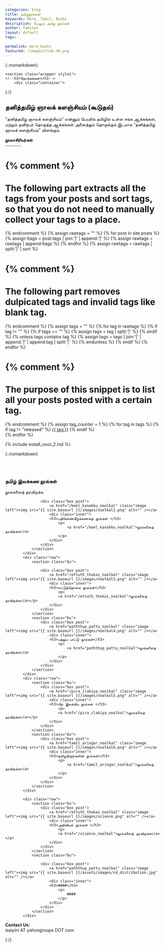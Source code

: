 ```yaml
---
categories: blog
title: தமிழ்நூல்கள்
keywords: More, Tamil, Books
description: மேலும் தமிழ் நூல்கள்
author: Tamilan
layout: default
tags:
 
permalink: more_books
featured: /images/ttak-48.png
---
```

{::nomarkdown}
<!-- Posts -->
	<section class="wrapper style1">
	<!--h3>நோக்கங்கள்</h3-->
		<div class="container">
{:/}
## தனித்தமிழ் ஞாலக் களஞ்சியம் (கூடுதல்)

“தனித்தமிழ் ஞாலக் களஞ்சியம்” என்னும் பெயரில் தமிழில் உள்ள சங்க ஆக்கங்கள், மற்றும் தனிநபர் தொகுத்த ஆக்கங்கள் அனைத்தும் தொகுக்கும் இடமாக “தனித்தமிழ் ஞாலக் களஞ்சியம்” விளங்கும்.

<P>
<B>நூலாசிரியர்கள்</B><BR/>--------<BR/>

{% comment %}
=======================
The following part extracts all the tags from your posts and sort tags, so that you do not need to manually collect your tags to a place.
=======================
{% endcomment %}
{% assign rawtags = "" %}
{% for post in site.posts %}
 {% assign ttags = post.tags | join:'|' | append:'|' %}
 {% assign rawtags = rawtags | append:ttags %}
{% endfor %}
{% assign rawtags = rawtags | split:'|' | sort %}

{% comment %}
=======================
The following part removes dulpicated tags and invalid tags like blank tag.
=======================
{% endcomment %}
{% assign tags = "" %}
{% for tag in rawtags %}
 {% if tag != "" %}
  {% if tags == "" %}
   {% assign tags = tag | split:'|' %}
  {% endif %}
  {% unless tags contains tag %}
   {% assign tags = tags | join:'|' | append:'|' | append:tag | split:'|' %}
  {% endunless %}
 {% endif %}
{% endfor %}

{% comment %}
=======================
The purpose of this snippet is to list all your posts posted with a certain tag.
=======================
{% endcomment %}
{% assign tag_counter = 1 %}
{% for tag in tags %}
{% if tag != "released" %}
		<a href="#{{ tag }}">{{ tag }}</a>
{% endif %}		
{% endfor %}
</P>

{% include install_nool_2.md %}

{::nomarkdown}
			<div class="row">
				<section class="6u">				
					<div class="box post">
						<a href="/tamil_grammer" class="image left"><img src="{{ site.baseurl }}/images/noolkal1.png" alt="" /></a>
						<div class="inner">							
						<h3>தமிழ் இலக்கண நூல்கள்</h3>
							<p>நூல்களைத் தரவிறக்க</p>
						</div>
					</div>
				</section>
				<section class="6u">
				
					<div class="box post">
						<a href="/keel_kanakku_noolkal" class="image left"><img src="{{ site.baseurl }}/images/noolkal2.png" alt="" /></a>
						<div class="inner">							
						<h3>பதினெண்கீழ்க்கணக்கு நூல்கள் </h3>
							<p>
								<a href="/keel_kanakku_noolkal">நூல்களைத் தரவிறக்க</a>
							</p>
						</div>
					</div>
				</section>
			</div>
			<div class="row">
				<section class="6u">
				
					<div class="box post">
						<a href="/ettuth_thokai_noolkal" class="image left"><img src="{{ site.baseurl }}/images/noolkal3.png" alt="" /></a>
						<div class="inner">							
						<h3>எட்டுத்தொகை நூல்கள்</h3>
							<p> 
							<a href="/ettuth_thokai_noolkal">நூல்களைத் தரவிறக்க</a></p>
						</div>
					</div>
				</section>
				<section class="6u">				
					<div class="box post">
						<a href="paththup_pattu_noolkal" class="image left"><img src="{{ site.baseurl }}/images/noolkal4.png" alt="" /></a>
						<div class="inner">							
						<h3>பத்துப் பாட்டு நூல்கள்</h3>
							<p>
								<a href="paththup_pattu_noolkal">நூல்களைத் தரவிறக்க</a>
							</p>
						</div>
					</div>
				</section>
			</div>
			<div class="row">
				<section class="6u">				
					<div class="box post">
						<a href="/pira_ilakiya_noolkal" class="image left"><img src="{{ site.baseurl }}/images/noolkal5.png" alt="" /></a>
						<div class="inner">							
						<h3>பிற இலக்கிய நூல்கள் </h3>
							<p>
							<a href="/pira_ilakiya_noolkal">நூல்களைத் தரவிறக்க</a></p>
						</div>
					</div>
				</section>
				<section class="6u">				
					<div class="box post">
						<a href="tamil_aringar_noolkal" class="image left"><img src="{{ site.baseurl }}/images/noolkal6.png" alt="" /></a>
						<div class="inner">							
						<h3>தமிழறிஞர்களின் நூல்கள்</h3>
							<p>
								<a href="tamil_aringar_noolkal">நூல்களைத் தரவிறக்க</a>
							</p>
						</div>
					</div>
				</section>
			</div>
			
			<div class="row">
				<section class="6u">				
					<div class="box post">
						<a href="/ettuth_thokai_noolkal" class="image left"><img src="{{ site.baseurl }}/images/science.png" alt="" /></a>
						<div class="inner">							
						<h3>அறிவியல் நூல்கள் </h3>
							<p>
							<a href="/science_noolkal">நூல்களைத் தரவிறக்க</a></p>
						</div>
					</div>
				</section>
				<section class="6u">
				
					<div class="box post">
						<a href="paththup_pattu_noolkal" class="image left"><img src="{{ site.baseurl }}/assets/images/cd_distribution.jpg" alt="" /></a>
						<div class="inner">							
						<h3>####</h3>
							<p>
								####
							</p>
						</div>
					</div>
				</section>
			</div>
**Contact Us:**<br>isaiyini AT yahoogroups DOT com
		</div>
	</section>
{:/}



